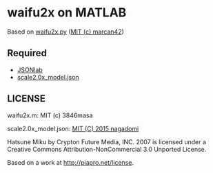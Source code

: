 # waifu2x on MATLAB

Based on [waifu2x.py] ([MIT (c) marcan42][marcan42_license])

## Required
- [JSONlab]
- [scale2.0x_model.json]

## LICENSE
waifu2x.m: MIT (c) 3846masa

scale2.0x_model.json: [MIT (C) 2015 nagadomi][nagadomi_license]

Hatsune Miku by Crypton Future Media, INC. 2007 is licensed under a Creative Commons Attribution-NonCommercial 3.0 Unported License.

Based on a work at http://piapro.net/license.

[JSONlab]: http://www.mathworks.com/matlabcentral/fileexchange/33381-jsonlab--a-toolbox-to-encode-decode-json-files

[waifu2x.py]: https://github.com/marcan/cl-waifu2x/blob/1b1dd24e1d09b6ce14f2ea59b1e52d27a64a1614/tools/waifu2x.py

[scale2.0x_model.json]: https://github.com/nagadomi/waifu2x/tree/master/models

[marcan42_license]: https://github.com/marcan/cl-waifu2x/blob/1b1dd24e1d09b6ce14f2ea59b1e52d27a64a1614/LICENSE

[nagadomi_license]: https://github.com/nagadomi/waifu2x/blob/f2f5c882eb3ebe735061f8113b184db58bd2972c/LICENSE
